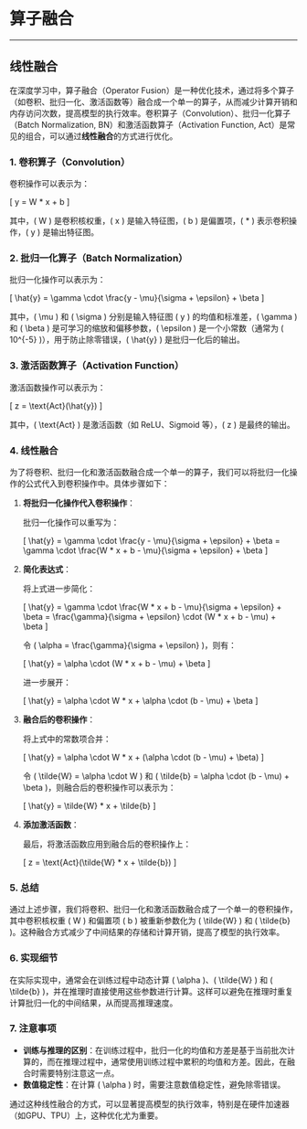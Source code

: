 # 算子融合



---



## 线性融合

在深度学习中，算子融合（Operator Fusion）是一种优化技术，通过将多个算子（如卷积、批归一化、激活函数等）融合成一个单一的算子，从而减少计算开销和内存访问次数，提高模型的执行效率。卷积算子（Convolution）、批归一化算子（Batch Normalization, BN）和激活函数算子（Activation Function, Act）是常见的组合，可以通过**线性融合**的方式进行优化。

### 1. 卷积算子（Convolution）
卷积操作可以表示为：

\[ y = W * x + b \]

其中，\( W \) 是卷积核权重，\( x \) 是输入特征图，\( b \) 是偏置项，\( * \) 表示卷积操作，\( y \) 是输出特征图。

### 2. 批归一化算子（Batch Normalization）
批归一化操作可以表示为：

\[ \hat{y} = \gamma \cdot \frac{y - \mu}{\sigma + \epsilon} + \beta \]

其中，\( \mu \) 和 \( \sigma \) 分别是输入特征图 \( y \) 的均值和标准差，\( \gamma \) 和 \( \beta \) 是可学习的缩放和偏移参数，\( \epsilon \) 是一个小常数（通常为 \( 10^{-5} \)），用于防止除零错误，\( \hat{y} \) 是批归一化后的输出。

### 3. 激活函数算子（Activation Function）
激活函数操作可以表示为：

\[ z = \text{Act}(\hat{y}) \]

其中，\( \text{Act} \) 是激活函数（如 ReLU、Sigmoid 等），\( z \) 是最终的输出。

### 4. 线性融合
为了将卷积、批归一化和激活函数融合成一个单一的算子，我们可以将批归一化操作的公式代入到卷积操作中。具体步骤如下：

1. **将批归一化操作代入卷积操作**：

   批归一化操作可以重写为：

   \[ \hat{y} = \gamma \cdot \frac{y - \mu}{\sigma + \epsilon} + \beta = \gamma \cdot \frac{W * x + b - \mu}{\sigma + \epsilon} + \beta \]

2. **简化表达式**：

   将上式进一步简化：

   \[ \hat{y} = \gamma \cdot \frac{W * x + b - \mu}{\sigma + \epsilon} + \beta = \frac{\gamma}{\sigma + \epsilon} \cdot (W * x + b - \mu) + \beta \]

   令 \( \alpha = \frac{\gamma}{\sigma + \epsilon} \)，则有：

   \[ \hat{y} = \alpha \cdot (W * x + b - \mu) + \beta \]

   进一步展开：

   \[ \hat{y} = \alpha \cdot W * x + \alpha \cdot (b - \mu) + \beta \]

3. **融合后的卷积操作**：

   将上式中的常数项合并：

   \[ \hat{y} = \alpha \cdot W * x + (\alpha \cdot (b - \mu) + \beta) \]

   令 \( \tilde{W} = \alpha \cdot W \) 和 \( \tilde{b} = \alpha \cdot (b - \mu) + \beta \)，则融合后的卷积操作可以表示为：

   \[ \hat{y} = \tilde{W} * x + \tilde{b} \]

4. **添加激活函数**：

   最后，将激活函数应用到融合后的卷积操作上：

   \[ z = \text{Act}(\tilde{W} * x + \tilde{b}) \]

### 5. 总结
通过上述步骤，我们将卷积、批归一化和激活函数融合成了一个单一的卷积操作，其中卷积核权重 \( W \) 和偏置项 \( b \) 被重新参数化为 \( \tilde{W} \) 和 \( \tilde{b} \)。这种融合方式减少了中间结果的存储和计算开销，提高了模型的执行效率。

### 6. 实现细节
在实际实现中，通常会在训练过程中动态计算 \( \alpha \)、\( \tilde{W} \) 和 \( \tilde{b} \)，并在推理时直接使用这些参数进行计算。这样可以避免在推理时重复计算批归一化的中间结果，从而提高推理速度。

### 7. 注意事项
- **训练与推理的区别**：在训练过程中，批归一化的均值和方差是基于当前批次计算的，而在推理过程中，通常使用训练过程中累积的均值和方差。因此，在融合时需要特别注意这一点。
- **数值稳定性**：在计算 \( \alpha \) 时，需要注意数值稳定性，避免除零错误。

通过这种线性融合的方式，可以显著提高模型的执行效率，特别是在硬件加速器（如GPU、TPU）上，这种优化尤为重要。